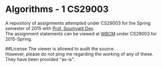 # Algorithms - 1 CS29003
A repository of assignments attempted under CS29003 for the Spring semester of 2015 with [Prof. Soumyajit Dey](http://cse.iitkgp.ac.in/~soumya/).  
The assignment statements can be viewed at [WBCM](http://cse.iitkgp.ac.in/~wbcm/) under CS29003 for 2015-Spring.  

##License
The viewer is allowed to audit the source.  
However, please do not ping me regarding the working of any of these. They have been provided "as-is".
